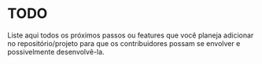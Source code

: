 # TODO

Liste aqui todos os próximos passos ou features que você planeja adicionar no repositório/projeto para que os contribuidores possam se envolver e possivelmente desenvolvê-la.